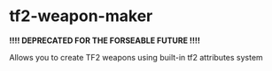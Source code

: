 # tf2-weapon-maker

**!!!! DEPRECATED FOR THE FORSEABLE FUTURE !!!!**

Allows you to create TF2 weapons using built-in tf2 attributes system
